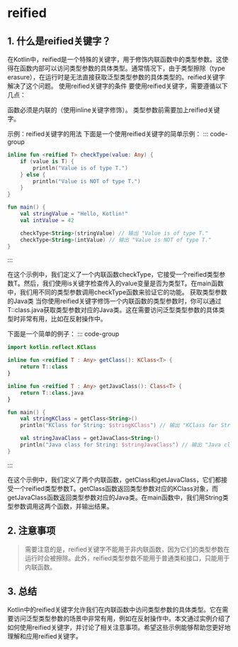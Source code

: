 # reified

## 1. 什么是reified关键字？
在Kotlin中，reified是一个特殊的关键字，用于修饰内联函数中的类型参数。这使得在函数内部可以访问类型参数的具体类型。通常情况下，由于类型擦除（type erasure），在运行时是无法直接获取泛型类型参数的具体类型的。reified关键字解决了这个问题。
使用reified关键字的条件
要使用reified关键字，需要遵循以下几点：

函数必须是内联的（使用inline关键字修饰）。
类型参数前需要加上reified关键字。

示例：reified关键字的用法
下面是一个使用reified关键字的简单示例：
::: code-group
``` kotlin
inline fun <reified T> checkType(value: Any) {
    if (value is T) {
        println("Value is of type T.")
    } else {
        println("Value is NOT of type T.")
    }
}

fun main() {
    val stringValue = "Hello, Kotlin!"
    val intValue = 42

    checkType<String>(stringValue) // 输出 "Value is of type T."
    checkType<String>(intValue) // 输出 "Value is NOT of type T."
}
```
:::

在这个示例中，我们定义了一个内联函数checkType，它接受一个reified类型参数T。然后，我们使用is关键字检查传入的value变量是否为类型T。在main函数中，我们用不同的类型参数调用checkType函数来验证它的功能。
获取类型参数的Java类
当你使用reified关键字修饰一个内联函数的类型参数时，你可以通过T::class.java获取类型参数对应的Java类。这在需要访问泛型类型参数的具体类型时非常有用，比如在反射操作中。

下面是一个简单的例子：
::: code-group
``` kotlin
import kotlin.reflect.KClass

inline fun <reified T : Any> getClass(): KClass<T> {
    return T::class
}

inline fun <reified T : Any> getJavaClass(): Class<T> {
    return T::class.java
}

fun main() {
    val stringKClass = getClass<String>()
    println("KClass for String: $stringKClass") // 输出 "KClass for String: class kotlin.String"

    val stringJavaClass = getJavaClass<String>()
    println("Java class for String: $stringJavaClass") // 输出 "Java class for String: class java.lang.String"
}
```
:::

在这个示例中，我们定义了两个内联函数，getClass和getJavaClass，它们都接受一个reified类型参数T。getClass函数返回类型参数对应的KClass对象，而getJavaClass函数返回类型参数对应的Java类。在main函数中，我们用String类型参数调用这两个函数，并输出结果。

## 2. 注意事项
> 需要注意的是，reified关键字不能用于非内联函数，因为它们的类型参数在运行时会被擦除。此外，reified类型参数不能用于普通类和接口，只能用于内联函数。

## 3. 总结
Kotlin中的reified关键字允许我们在内联函数中访问类型参数的具体类型。它在需要访问泛型类型参数的场景中非常有用，例如在反射操作中。本文通过实例介绍了如何使用reified关键字，并讨论了相关注意事项。希望这些示例能够帮助您更好地理解和应用reified关键字。